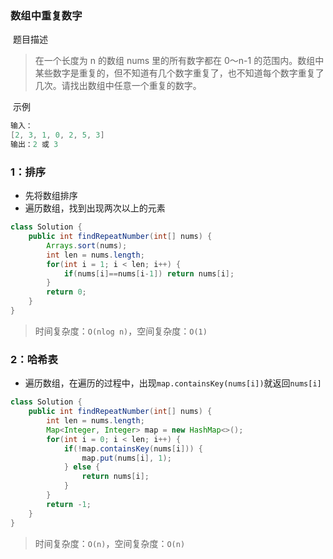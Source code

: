 ### 数组中重复数字

​	题目描述

> 在一个长度为 n 的数组 nums 里的所有数字都在 0～n-1 的范围内。数组中某些数字是重复的，但不知道有几个数字重复了，也不知道每个数字重复了几次。请找出数组中任意一个重复的数字。

​	示例

```java
输入：
[2, 3, 1, 0, 2, 5, 3]
输出：2 或 3 
```

### 1：排序

- 先将数组排序
- 遍历数组，找到出现两次以上的元素

```java
class Solution {
    public int findRepeatNumber(int[] nums) {
        Arrays.sort(nums);
        int len = nums.length;
        for(int i = 1; i < len; i++) {
            if(nums[i]==nums[i-1]) return nums[i];
        }
        return 0;
    }
}
```

> 时间复杂度：`O(nlog n)`，空间复杂度：`O(1)`

### 2：哈希表

- 遍历数组，在遍历的过程中，出现`map.containsKey(nums[i])`就返回`nums[i]`

```java
class Solution {
    public int findRepeatNumber(int[] nums) {
        int len = nums.length;
        Map<Integer, Integer> map = new HashMap<>();
        for(int i = 0; i < len; i++) {
            if(!map.containsKey(nums[i])) {
                map.put(nums[i], 1);
            } else {
                return nums[i];
            }
        }
        return -1;
    }
}
```

> 时间复杂度：`O(n)`，空间复杂度：`O(n)`